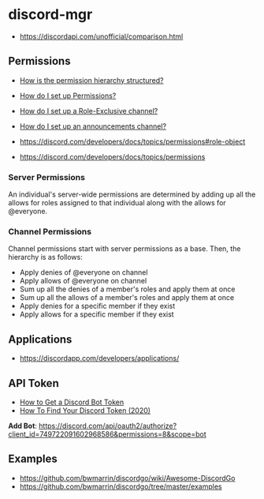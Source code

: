 # discord-mgr

- https://discordapi.com/unofficial/comparison.html

## Permissions

- [How is the permission hierarchy structured?](https://support.discord.com/hc/en-us/articles/206141927)
- [How do I set up Permissions?](https://support.discord.com/hc/en-us/articles/206029707-How-do-I-set-up-Permissions)
- [How do I set up a Role-Exclusive channel?](https://support.discord.com/hc/en-us/articles/206143877-How-do-I-set-up-a-Role-Exclusive-channel-)
- [How do I set up an announcements channel?](https://support.discord.com/hc/en-us/articles/205369668)

- https://discord.com/developers/docs/topics/permissions#role-object
- https://discord.com/developers/docs/topics/permissions

### Server Permissions

An individual's server-wide permissions are determined by adding up all the allows for roles assigned to that individual along with the allows for @everyone.

### Channel Permissions

Channel permissions start with server permissions as a base. Then, the hierarchy is as follows:

- Apply denies of @everyone on channel
- Apply allows of @everyone on channel
- Sum up all the denies of a member's roles and apply them at once
- Sum up all the allows of a member's roles and apply them at once
- Apply denies for a specific member if they exist
- Apply allows for a specific member if they exist


## Applications

- https://discordapp.com/developers/applications/

## API Token

- [How to Get a Discord Bot Token](https://www.writebots.com/discord-bot-token/)
- [How To Find Your Discord Token (2020)](https://www.youtube.com/watch?v=xuB1WQVM3R8)

**Add Bot**: https://discord.com/api/oauth2/authorize?client_id=749722091602968586&permissions=8&scope=bot

## Examples

- https://github.com/bwmarrin/discordgo/wiki/Awesome-DiscordGo
- https://github.com/bwmarrin/discordgo/tree/master/examples
